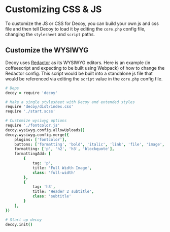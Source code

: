 # Customizing CSS & JS

To customize the JS or CSS for Decoy, you can build your own js and css file and then tell Decoy to load it by editing the `core.php` config file, changing the `stylesheet` and `script` paths.

## Customize the WYSIWYG

Decoy uses [Redactor](http://imperavi.com/redactor/) as its WYSIWYG editors.  Here is an example (in coffeescript and expecting to be built using Webpack) of how to change the Redactor config.  This script would be built into a standalone js file that would be referenced via editing the `script` value in the `core.php` config file.

```coffee
# Deps
decoy = require 'decoy'

# Make a single stylesheet with Decoy and extended styles
require 'decoy/dist/index.css'
require './start.scss'

# Customize wysiwyg options
require './fontcolor.js'
decoy.wysiwyg.config.allowUploads()
decoy.wysiwyg.config.merge({
	plugins: ['fontcolor'],
	buttons: ['formatting', 'bold', 'italic', 'link', 'file', 'image', 'horizontalrule', 'orderedlist', 'unorderedlist', 'html'],
	formatting: ['p', 'h2', 'h3', 'blockquote'],
	formattingAdd: [
		{
			tag: 'p',
			title: 'Full Width Image',
			class: 'full-width'
		},
		{
			tag: 'h3',
			title: 'Header 2 subtitle',
			class: 'subtitle'
		}
	],
})

# Start up decoy
decoy.init()
```
